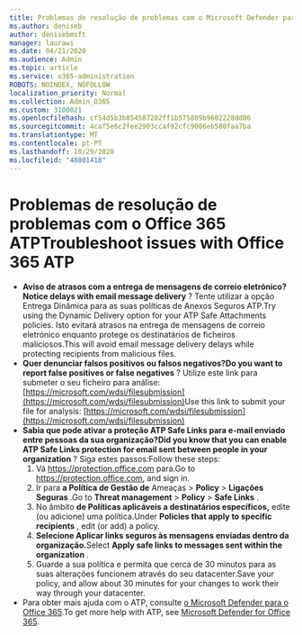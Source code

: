 ```yaml
---
title: Problemas de resolução de problemas com o Microsoft Defender para o Office 365 (ATP)
ms.author: deniseb
author: denisebmsft
manager: laurawi
ms.date: 04/21/2020
ms.audience: Admin
ms.topic: article
ms.service: o365-administration
ROBOTS: NOINDEX, NOFOLLOW
localization_priority: Normal
ms.collection: Admin_O365
ms.custom: 3100021
ms.openlocfilehash: cf54d5b3b854587202ff1b575889b9602228dd06
ms.sourcegitcommit: 4caf5e6c2fee2903ccaf92cfc9006eb580faa7ba
ms.translationtype: MT
ms.contentlocale: pt-PT
ms.lasthandoff: 10/29/2020
ms.locfileid: "48801418"
---
```

# <a name="troubleshoot-issues-with-office-365-atp"></a><span data-ttu-id="6b753-102">Problemas de resolução de problemas com o Office 365 ATP</span><span class="sxs-lookup"><span data-stu-id="6b753-102">Troubleshoot issues with Office 365 ATP</span></span>

- <span data-ttu-id="6b753-103">**Aviso de atrasos com a entrega de mensagens de correio eletrónico?**</span><span class="sxs-lookup"><span data-stu-id="6b753-103">**Notice delays with email message delivery** ?</span></span> <span data-ttu-id="6b753-104">Tente utilizar a opção Entrega Dinâmica para as suas políticas de Anexos Seguros ATP.</span><span class="sxs-lookup"><span data-stu-id="6b753-104">Try using the Dynamic Delivery option for your ATP Safe Attachments policies.</span></span> <span data-ttu-id="6b753-105">Isto evitará atrasos na entrega de mensagens de correio eletrónico enquanto protege os destinatários de ficheiros maliciosos.</span><span class="sxs-lookup"><span data-stu-id="6b753-105">This will avoid email message delivery delays while protecting recipients from malicious files.</span></span>
- <span data-ttu-id="6b753-106">**Quer denunciar falsos positivos ou falsos negativos?**</span><span class="sxs-lookup"><span data-stu-id="6b753-106">**Do you want to report false positives or false negatives** ?</span></span> <span data-ttu-id="6b753-107">Utilize este link para submeter o seu ficheiro para análise: [https://microsoft.com/wdsi/filesubmission](https://microsoft.com/wdsi/filesubmission)</span><span class="sxs-lookup"><span data-stu-id="6b753-107">Use this link to submit your file for analysis: [https://microsoft.com/wdsi/filesubmission](https://microsoft.com/wdsi/filesubmission)</span></span>
- <span data-ttu-id="6b753-108">**Sabia que pode ativar a proteção ATP Safe Links para e-mail enviado entre pessoas da sua organização?**</span><span class="sxs-lookup"><span data-stu-id="6b753-108">**Did you know that you can enable ATP Safe Links protection for email sent between people in your organization** ?</span></span> <span data-ttu-id="6b753-109">Siga estes passos:</span><span class="sxs-lookup"><span data-stu-id="6b753-109">Follow these steps:</span></span>
    1. <span data-ttu-id="6b753-110">Vá https://protection.office.com para.</span><span class="sxs-lookup"><span data-stu-id="6b753-110">Go to https://protection.office.com, and sign in.</span></span>
    2. <span data-ttu-id="6b753-111">Ir para **a Política de Gestão de** Ameaças  >  **Policy**  >  **Ligações Seguras** .</span><span class="sxs-lookup"><span data-stu-id="6b753-111">Go to **Threat management** > **Policy** > **Safe Links** .</span></span>
    3. <span data-ttu-id="6b753-112">No âmbito **de Políticas aplicáveis a destinatários específicos,** edite (ou adicione) uma política.</span><span class="sxs-lookup"><span data-stu-id="6b753-112">Under **Policies that apply to specific recipients** , edit (or add) a policy.</span></span>
    4. <span data-ttu-id="6b753-113">**Selecione Aplicar links seguros às mensagens enviadas dentro da organização.**</span><span class="sxs-lookup"><span data-stu-id="6b753-113">Select **Apply safe links to messages sent within the organization** .</span></span>
    5. <span data-ttu-id="6b753-114">Guarde a sua política e permita que cerca de 30 minutos para as suas alterações funcionem através do seu datacenter.</span><span class="sxs-lookup"><span data-stu-id="6b753-114">Save your policy, and allow about 30 minutes for your changes to work their way through your datacenter.</span></span>
- <span data-ttu-id="6b753-115">Para obter mais ajuda com o ATP, consulte [o Microsoft Defender para o Office 365](https://docs.microsoft.com/microsoft-365/security/office-365-security/office-365-atp).</span><span class="sxs-lookup"><span data-stu-id="6b753-115">To get more help with ATP, see [Microsoft Defender for Office 365](https://docs.microsoft.com/microsoft-365/security/office-365-security/office-365-atp).</span></span>